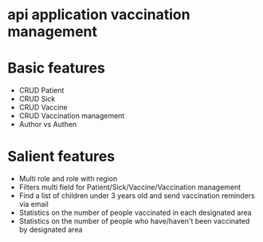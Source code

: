 # api application vaccination management

# Basic features
- CRUD Patient
- CRUD Sick
- CRUD Vaccine
- CRUD Vaccination management
- Author vs Authen

# Salient features
- Multi role and role with region
- Filters multi field for Patient/Sick/Vaccine/Vaccination management
- Find a list of children under 3 years old and send vaccination reminders via email
- Statistics on the number of people vaccinated in each designated area
- Statistics on the number of people who have/haven't been vaccinated by designated area
